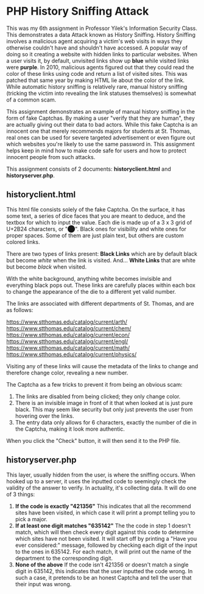 # PHP History Sniffing Attack
This was my 6th assignment in Professor Yilek's Information Security Class. This demonstrates a data Attack known as History Sniffing. History Sniffing involves a malicious agent acquiring a victim's web visits in ways they otherwise couldn't have and shouldn't have accessed. A popular way of doing so it creating a website with hidden links to particular websites. When a user visits it, by default, unvisited links show up **blue** while visited links were **purple**. In 2010, malicious agents figured out that they could read the color of these links using code and return a list of visited sites. This was patched that same year by making HTML lie about the color of the link. While automatic history sniffing is relatively rare, manual history sniffing (tricking the victim into revealing the link statuses themselves) is somewhat of a common scam. 

This assignment demonstrates an example  of manual history sniffing in the form of fake Captchas. By making a user "verify that they are human", they are actually giving out their data to bad actors. While this fake Captcha is an innocent one that merely recommends majors for students at St. Thomas, real ones can be used for severe targeted advertisement or even figure out which websites you're likely to use the same password in. This assignment helps keep in mind how to make code safe for users and how to protect innocent people from such attacks.

This assignment consists of 2 documents: **historyclient.html**  and **historyserver.php**.

## historyclient.html
This html file consists solely of the fake Captcha. On the surface, it has some text, a series of dice faces that you are meant to deduce, and the textbox for which to input the value. Each die is made up of a 3 x 3 grid of U+2B24 characters, or  "⬤". Black ones for visibility and white ones for proper spaces. Some of them are just plain text, but others are custom colored links.

There are two types of links present: 
**Black Links** which are by default black but become *white* when the link is visited. And...
**White Links** that are white but become *black* when visited.

With the white background, anything white becomes invisible and everything black pops out. These links are carefully places within each box to change the appearance of the die to a different yet valid number. 

The links are associated with different departments of St. Thomas, and are as follows:

https://www.stthomas.edu/catalog/current/arth/
https://www.stthomas.edu/catalog/current/chem/
https://www.stthomas.edu/catalog/current/econ/
https://www.stthomas.edu/catalog/current/engl/
https://www.stthomas.edu/catalog/current/math/
https://www.stthomas.edu/catalog/current/physics/

Visiting any of these links will cause the metadata of the links to change and therefore change color, revealing a new number.

The Captcha as a few tricks to prevent it from being an obvious scam:
1. The links are disabled from being clicked; they only change color. 
2. There is an invisible image in front of it that when looked at is just pure black. This may seem like security but only just prevents the user from hovering over the links.
3. The entry data only allows for 6 characters, exactly the number of die in the Captcha, making it look more authentic. 

When you click the "Check" button, it will then send it to the PHP file.

## historyserver.php
This layer, usually hidden from the user, is where the sniffing occurs. When hooked up to a server, it uses the inputted code to seemingly check the validity of the answer to verify. In actuality, it's collecting data. It will do one of 3 things:

1. **If the code is exactly "421356"**
This indicates that all the recommend sites have been visited, in which case it will print a prompt telling you to pick a major.
2. **If at least one digit matches "635142"**
The the code in step 1 doesn't match, which will then check every digit against this code to determine which sites have not been visited. It will start off by printing a "Have you ever considered:" message, followed by checking each digit of the input to the ones in 635142. For each match, it will print out the name of the department to the corresponding digit.
3. **None of the above**
If the code isn't 421356 or doesn't match a single digit in 635142, this indicates that the user inputted the code wrong. In such a case, it pretends to be an honest Captcha and tell the user that their input was wrong. 